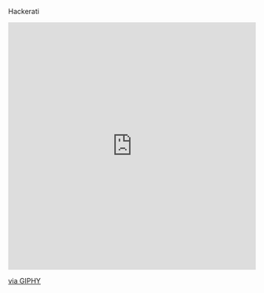 Hackerati

<div style="width:100%;height:0;padding-bottom:100%;position:relative;"><iframe src="https://giphy.com/embed/VjL74V63EPnpe" width="100%" height="100%" style="position:absolute" frameBorder="0" class="giphy-embed" allowFullScreen></iframe></div><p><a href="https://giphy.com/gifs/foxadhd-fox-animation-domination-high-def-VjL74V63EPnpe">via GIPHY</a></p>
